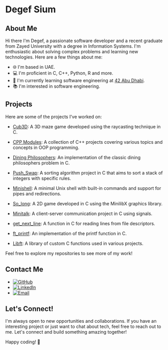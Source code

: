 <!-- Include Font Awesome CSS -->
<link rel="stylesheet" href="https://cdnjs.cloudflare.com/ajax/libs/font-awesome/5.15.3/css/all.min.css">

# Degef Sium

## About Me

Hi there I'm Degef, a passionate software developer and a recent graduate from Zayed University with a degree in Information Systems. I'm enthusiastic about solving complex problems and learning new technologies. Here are a few things about me:
- 🌐 I'm based in UAE.
- 💻 I'm proficient in C, C++, Python, R and more.
- 🌱 I'm currently learning software engineering at [42 Abu Dhabi](https://42abudhabi.ae/?utm_source=Google&utm_medium=search&utm_campaign=42ADSearchBrand&gad=1&gclid=Cj0KCQjwpc-oBhCGARIsAH6ote-TmYStgQ-9cWZxrRKhP6rW7guni2zqoy1XfF_HCdkkTIPdhHabrYgaAlPCEALw_wcB).
- 📚 I'm interested in software engineering.

## Projects

Here are some of the projects I've worked on:

- [Cub3D](https://github.com/Degef/Cub3D): A 3D maze game developed using the raycasting technique in C.

- [CPP Modules](https://github.com/Degef/CPP-Modules): A collection of C++ projects covering various topics and concepts in OOP programming.
  
- [Dining Philosophers](https://github.com/Degef/Philosophers): An implementation of the classic dining philosophers problem in C.
  
- [Push_Swap](https://github.com/Degef/Push_Swap): A sorting algorithm project in C that aims to sort a stack of integers with specific rules.
  
- [Minishell](https://github.com/Degef/Minishell): A minimal Unix shell with built-in commands and support for pipes and redirections.
  
- [So_long](https://github.com/Degef/So_long): A 2D game developed in C using the MinilibX graphics library.
  
- [Minitalk](https://github.com/Degef/Minitalk): A client-server communication project in C using signals.
  
- [get_next_line](https://github.com/Degef/get_next_line): A function in C for reading lines from file descriptors.
  
- [ft_printf](https://github.com/Degef/ft_printf): An implementation of the printf function in C.
  
- [Libft](https://github.com/Degef/Libft): A library of custom C functions used in various projects.

Feel free to explore my repositories to see more of my work!

## Contact Me

- [![GitHub](https://img.shields.io/badge/GitHub-Profile-brightgreen)](https://github.com/Degef)
- [![LinkedIn](https://img.shields.io/badge/LinkedIn-Connect-blue?logo=linkedin)](https://www.linkedin.com/in/45756-1992113degef-sium)
- [![Email](https://img.shields.io/badge/Email-Contact-red?logo=email)](degef.sium.g@gmail.com)

## Let's Connect!

I'm always open to new opportunities and collaborations. If you have an interesting project or just want to chat about tech, feel free to reach out to me. Let's connect and build something amazing together!

Happy coding! 🚀
